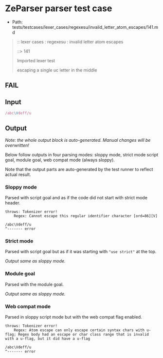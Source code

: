 # ZeParser parser test case

- Path: tests/testcases/lexer_cases/regexesu/invalid_letter_atom_escapes/141.md

> :: lexer cases : regexesu : invalid letter atom escapes
>
> ::> 141
>
> Imported lexer test
>
> escaping a single uc letter in the middle

## FAIL

## Input

`````js
/abc\Vdeff/u
`````

## Output

_Note: the whole output block is auto-generated. Manual changes will be overwritten!_

Below follow outputs in four parsing modes: sloppy mode, strict mode script goal, module goal, web compat mode (always sloppy).

Note that the output parts are auto-generated by the test runner to reflect actual result.

### Sloppy mode

Parsed with script goal and as if the code did not start with strict mode header.

`````
throws: Tokenizer error!
    Regex: Cannot escape this regular identifier character [ord=86][V]

/abc\Vdeff/u
^------- error
`````

### Strict mode

Parsed with script goal but as if it was starting with `"use strict"` at the top.

_Output same as sloppy mode._

### Module goal

Parsed with the module goal.

_Output same as sloppy mode._

### Web compat mode

Parsed in sloppy script mode but with the web compat flag enabled.

`````
throws: Tokenizer error!
    Regex: Atom escape can only escape certain syntax chars with u-flag; Regex body had an escape or char class range that is invalid with a u-flag, but it did have a u-flag

/abc\Vdeff/u
^------- error
`````

